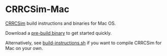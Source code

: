 CRRCSim-Mac
===========

[CRRCSim](http://sourceforge.net/apps/mediawiki/crrcsim/) build instructions and binaries for Mac OS.

Download a [pre-build binary](https://github.com/johannesjh/crrcsim-mac/releases) to get started quickly.

Alternatively, see [build-instructions.sh](build-instructions.sh) if you want to compile CRRCSim for Mac on your own. 

